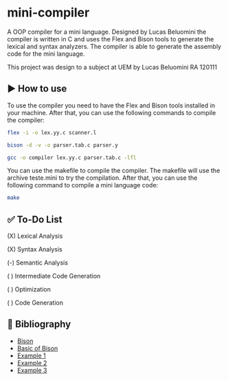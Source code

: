 # mini-compiler

A OOP compiler for a mini language. Designed by Lucas Beluomini the compiler is written in C and uses the Flex and Bison tools to generate the lexical and syntax analyzers. The compiler is able to generate the assembly code for the mini language.

This project was design to a subject at UEM by Lucas Beluomini RA 120111


## ▶️ How to use 

To use the compiler you need to have the Flex and Bison tools installed in your machine. After that, you can use the following commands to compile the compiler:

```bash
flex -i -o lex.yy.c scanner.l

bison -d -v -o parser.tab.c parser.y

gcc -o compiler lex.yy.c parser.tab.c -lfl
```

You can use the makefile to compile the compiler. The makefile will use the archive teste.mini to try the compilation. After that, you can use the following command to compile a mini language code:

```bash
make
```

## ✅ To-Do List 

(X) Lexical Analysis

(X) Syntax Analysis

(-) Semantic Analysis

( ) Intermediate Code Generation

( ) Optimization

( ) Code Generation

## 📖 Bibliography 

- [Bison](https://iq.opengenus.org/yacc-and-bison/#gsc.tab=0)
- [Basic of Bison](https://www.gnu.org/software/bison/manual/html_node/Actions.html)
- [Example 1](https://medium.com/codex/building-a-c-compiler-using-lex-and-yacc-446262056aaa)
- [Example 2](https://medium.com/@mirasma/creating-a-mini-c-compiler-using-lex-and-yacc-part-1-963b0860f5b1)
- [Example 3](https://eqdrs.github.io/compilers/2019/09/08/implementando-um-analisador-lexico-usando-o-flex.html)
